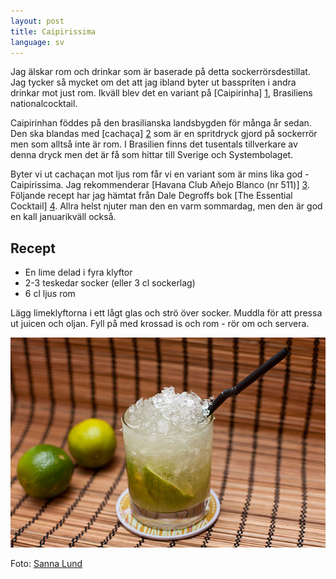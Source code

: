 ```yaml
---
layout: post
title: Caipirissima
language: sv
---
```


Jag älskar rom och drinkar som är baserade på detta sockerrörsdestillat. Jag tycker så mycket om det att jag ibland byter ut basspriten i andra drinkar mot just rom. Ikväll blev det en variant på [Caipirinha] [1], Brasiliens nationalcocktail.

Caipirinhan föddes på den brasilianska landsbygden för många år sedan. Den ska blandas med [cachaça] [2] som är en spritdryck gjord på sockerrör men som alltså inte är rom. I Brasilien finns det tusentals tillverkare av denna dryck men det är få som hittar till Sverige och Systembolaget.

Byter vi ut cachaçan mot ljus rom får vi en variant som är mins lika god - Caipirissima. Jag rekommenderar [Havana Club Añejo Blanco (nr 511)] [3]. Följande recept har jag hämtat från Dale Degroffs bok [The Essential Cocktail] [4]. Allra helst njuter man den en varm sommardag, men den är god en kall januarikväll också.

## Recept

* En lime delad i fyra klyftor
* 2-3 teskedar socker (eller 3 cl sockerlag)
* 6 cl ljus rom

Lägg limeklyftorna i ett lågt glas och strö över socker. Muddla för att pressa ut juicen och oljan. Fyll på med krossad is och rom - rör om och servera.

![](/images/caipirissima.jpg)

Foto: [Sanna Lund][5]

[1]: http://en.wikipedia.org/wiki/Caipirinha
[2]: http://en.wikipedia.org/wiki/Cachaça
[3]: http://www.systembolaget.se/dryck/sprit/havana-club-51101
[4]: http://www.prisjakt.nu/bok.php?p=1059838
[5]: http://sannalund.se
